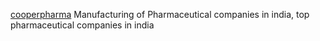 <a href="http://www.cooperpharma.com">cooperpharma</a>
Manufacturing of Pharmaceutical companies in india, top pharmaceutical companies in india
